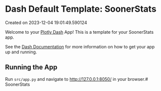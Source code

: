 # Dash Default Template: SoonerStats

Created on 2023-12-04 19:01:49.590124

Welcome to your [Plotly Dash](https://plotly.com/dash/) App! This is a template for your SoonerStats app.

See the [Dash Documentation](https://dash.plotly.com/introduction) for more information on how to get your app up and running.

## Running the App

Run `src/app.py` and navigate to http://127.0.0.1:8050/ in your browser.# SoonerStats
